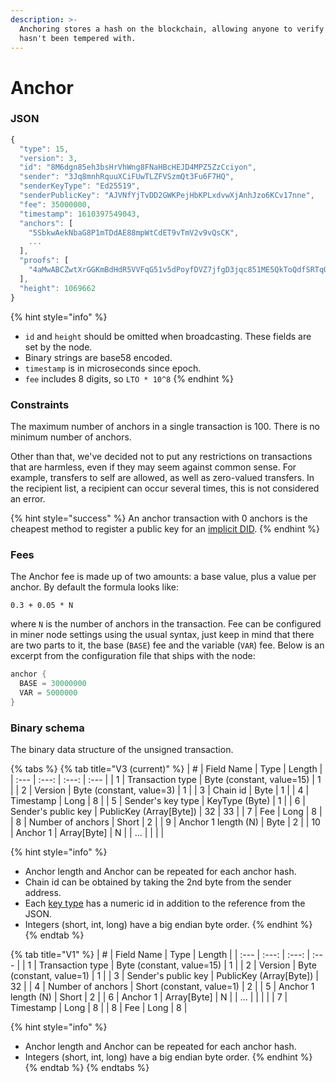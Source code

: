 ```yaml
---
description: >-
  Anchoring stores a hash on the blockchain, allowing anyone to verify that data
  hasn't been tempered with.
---
```


# Anchor

### JSON

```javascript
{
  "type": 15,
  "version": 3,
  "id": "8M6dgn85eh3bsHrVhWng8FNaHBcHEJD4MPZ5ZzCciyon",
  "sender": "3Jq8mnhRquuXCiFUwTLZFVSzmQt3Fu6F7HQ",
  "senderKeyType": "Ed25519",
  "senderPublicKey": "AJVNfYjTvDD2GWKPejHbKPLxdvwXjAnhJzo6KCv17nne",
  "fee": 35000000,
  "timestamp": 1610397549043,
  "anchors": [
    "5SbkwAekNbaG8P1mTDdAE88mpWtCdET9vTmV2v9vQsCK",
    ...
  ],
  "proofs": [
    "4aMwABCZwtXrGGKmBdHdR5VVFqG51v5dPoyfDVZ7jfgD3jqc851ME5QkToQdfSRTqQmvnB9YT4tCBPcMzi59fZye"
  ],
  "height": 1069662
}
```

{% hint style="info" %}
* `id` and `height` should be omitted when broadcasting. These fields are set by the node.
* Binary strings are base58 encoded.
* `timestamp` is in microseconds since epoch.
* `fee` includes 8 digits, so `LTO * 10^8`
{% endhint %}

### Constraints

The maximum number of anchors in a single transaction is 100. There is no minimum number of anchors.

Other than that, we've decided not to put any restrictions on transactions that are harmless, even if they may seem against common sense. For example, transfers to self are allowed, as well as zero-valued transfers. In the recipient list, a recipient can occur several times, this is not considered an error.

{% hint style="success" %}
An anchor transaction with 0 anchors is the cheapest method to register a public key for an [implicit DID](../../identities/decentralized-identifiers-did.md#implicit-identities).
{% endhint %}

### Fees

The Anchor fee is made up of two amounts: a base value, plus a value per anchor. By default the formula looks like:

```text
0.3 + 0.05 * N
```

where `N` is the number of anchors in the transaction. Fee can be configured in miner node settings using the usual syntax, just keep in mind that there are two parts to it, the base \(`BASE`\) fee and the variable \(`VAR`\) fee. Below is an excerpt from the configuration file that ships with the node:

```cpp
anchor {
  BASE = 30000000
  VAR = 5000000
}
```

### Binary schema

The binary data structure of the unsigned transaction.

{% tabs %}
{% tab title="V3 \(current\)" %}
| \# | Field Name | Type | Length |
| :--- | :---: | :---: | :--- |
| 1 | Transaction type | Byte \(constant, value=15\) | 1 |
| 2 | Version | Byte \(constant, value=3\) | 1 |
| 3 | Chain id | Byte | 1 |
| 4 | Timestamp | Long | 8 |
| 5 | Sender's key type | KeyType \(Byte\) | 1 |
| 6 | Sender's public key | PublicKey \(Array\[Byte\]\) | 32 \| 33 |
| 7 | Fee | Long | 8 |
| 8 | Number of anchors | Short | 2 |
| 9 | Anchor 1 length \(N\) | Byte | 2 |
| 10 | Anchor 1 | Array\[Byte\] | N |
| ... |  |  |  |

{% hint style="info" %}
* Anchor length and Anchor can be repeated for each anchor hash.
* Chain id can be obtained by taking the 2nd byte from the sender address.
* Each [key type](../../accounts.md#key-types) has a numeric id in addition to the reference from the JSON.
* Integers \(short, int, long\) have a big endian byte order.
{% endhint %}
{% endtab %}

{% tab title="V1" %}
| \# | Field Name | Type | Length |
| :--- | :---: | :---: | :--- |
| 1 | Transaction type | Byte \(constant, value=15\) | 1 |
| 2 | Version | Byte \(constant, value=1\) | 1 |
| 3 | Sender's public key | PublicKey \(Array\[Byte\]\) | 32 |
| 4 | Number of anchors | Short \(constant, value=1\) | 2 |
| 5 | Anchor 1 length \(N\) | Short | 2 |
| 6 | Anchor 1 | Array\[Byte\] | N |
| ... |  |  |  |
| 7 | Timestamp | Long | 8 |
| 8 | Fee | Long | 8 |

{% hint style="info" %}
* Anchor length and Anchor can be repeated for each anchor hash.
* Integers \(short, int, long\) have a big endian byte order.
{% endhint %}
{% endtab %}
{% endtabs %}

